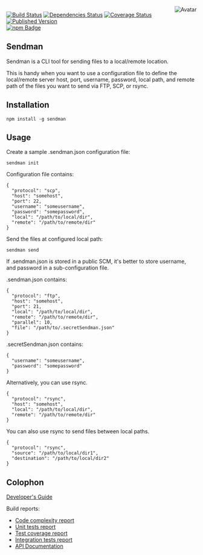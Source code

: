 <img align="right" src="https://raw.github.com/cliffano/sendman/master/avatar.jpg" alt="Avatar"/>

[![Build Status](https://secure.travis-ci.org/cliffano/sendman.png?branch=master)](http://travis-ci.org/cliffano/sendman)
[![Dependencies Status](https://david-dm.org/cliffano/sendman.png)](http://david-dm.org/cliffano/sendman)
[![Coverage Status](https://coveralls.io/repos/cliffano/sendman/badge.png?branch=master)](https://coveralls.io/r/cliffano/sendman?branch=master)
[![Published Version](https://badge.fury.io/js/sendman.png)](http://badge.fury.io/js/sendman)
<br/>
[![npm Badge](https://nodei.co/npm/sendman.png)](http://npmjs.org/package/sendman)

Sendman
-------

Sendman is a CLI tool for sending files to a local/remote location.

This is handy when you want to use a configuration file to define the local/remote server host, port, username, password, local path, and remote path of the files you want to send via FTP, SCP, or rsync.

Installation
------------

    npm install -g sendman

Usage
-----

Create a sample .sendman.json configuration file:

    sendman init

Configuration file contains:

    {
      "protocol": "scp",
      "host": "somehost",
      "port": 22,
      "username": "someusername",
      "password": "somepassword",
      "local": "/path/to/local/dir",
      "remote": "/path/to/remote/dir"
    }

Send the files at configured local path:

    sendman send

If .sendman.json is stored in a public SCM, it's better to store username, and password in a sub-configuration file.

.sendman.json contains:

    {
      "protocol": "ftp",
      "host": "somehost",
      "port": 21,
      "local": "/path/to/local/dir",
      "remote": "/path/to/remote/dir",
      "parallel": 10,
      "file": "/path/to/.secretSendman.json"
    }

.secretSendman.json contains:

    {
      "username": "someusername",
      "password": "somepassword"
    }

Alternatively, you can use rsync.

    {
      "protocol": "rsync",
      "host": "somehost",
      "local": "/path/to/local/dir",
      "remote": "/path/to/remote/dir"
    }

You can also use rsync to send files between local paths.

    {
      "protocol": "rsync",
      "source": "/path/to/local/dir1",
      "destination": "/path/to/local/dir2"
    }

Colophon
--------

[Developer's Guide](http://cliffano.github.io/developers_guide.html#nodejs)

Build reports:

* [Code complexity report](http://cliffano.github.io/sendman/bob/complexity/plato/index.html)
* [Unit tests report](http://cliffano.github.io/sendman/bob/test/buster.out)
* [Test coverage report](http://cliffano.github.io/sendman/bob/coverage/buster-istanbul/lcov-report/lib/index.html)
* [Integration tests report](http://cliffano.github.io/sendman/bob/test-integration/cmdt.out)
* [API Documentation](http://cliffano.github.io/sendman/bob/doc/dox-foundation/index.html)